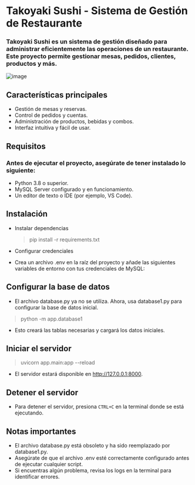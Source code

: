 # Takoyaki Sushi - Sistema de Gestión de Restaurante
### Takoyaki Sushi es un sistema de gestión diseñado para administrar eficientemente las operaciones de un restaurante. Este proyecto permite gestionar mesas, pedidos, clientes, productos y más.

![image](https://github.com/user-attachments/assets/3eda0c82-e69d-4d23-aac9-2b263b07f331)


## Características principales

- Gestión de mesas y reservas.
- Control de pedidos y cuentas.
- Administración de productos, bebidas y combos.
- Interfaz intuitiva y fácil de usar.

## Requisitos

### Antes de ejecutar el proyecto, asegúrate de tener instalado lo siguiente:

- Python 3.8 o superior.
- MySQL Server configurado y en funcionamiento.
- Un editor de texto o IDE (por ejemplo, VS Code).

## Instalación

- Instalar dependencias

  > pip install -r requirements.txt

- Configurar credenciales
- Crea un archivo .env en la raíz del proyecto y añade las siguientes variables de entorno con tus credenciales de MySQL:

## Configurar la base de datos

- El archivo database.py ya no se utiliza. Ahora, usa database1.py para configurar la base de datos inicial.

> python -m app.database1

- Esto creará las tablas necesarias y cargará los datos iniciales.

## Iniciar el servidor

> uvicorn app.main:app --reload

- El servidor estará disponible en http://127.0.0.1:8000.

## Detener el servidor
- Para detener el servidor, presiona `CTRL+C` en la terminal donde se está ejecutando.

## Notas importantes

- El archivo database.py está obsoleto y ha sido reemplazado por database1.py.
- Asegúrate de que el archivo .env esté correctamente configurado antes de ejecutar cualquier script.
- Si encuentras algún problema, revisa los logs en la terminal para identificar errores.
